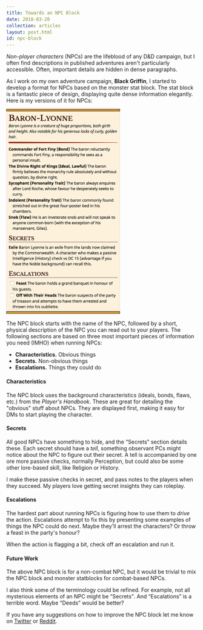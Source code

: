 ```yaml
---
title: Towards an NPC Block
date: 2018-03-20
collection: articles
layout: post.html
id: npc-block
---
```

<p><em>Non-player characters</em> (NPCs) are the lifeblood of any D&amp;D campaign, but I often find descriptions in published adventures aren't particularly accessible. Often, important details are hidden in dense paragraphs.</p>

<p>As I work on my own adventure campaign, <strong>Black Griffin</strong>, I started to develop a format for NPCs based on the monster stat block. The stat block is a fantastic piece of design, displaying quite dense information elegantly. Here is my versions of it for NPCs:</p>

<img src="images/npc-block.png" style="max-width: 300px" alt="Example NPC block">

<p>The NPC block starts with the name of the NPC, followed by a short, physical description of the NPC you can read out to your players. The following sections are based on three most important pieces of information you need (IMHO) when running NPCs:</p>

<ul>
  <li><strong>Characteristics.</strong> Obvious things</li>
  <li><strong>Secrets.</strong> Non-obvious things</li>
  <li><strong>Escalations.</strong> Things they could do</li>
</ul>

<h4>Characteristics</h4>

<p>The NPC block uses the background characteristics (ideals, bonds, flaws, etc.) from the <em>Player's Handbook</em>. These are great for detailing the "obvious" stuff about NPCs. They are displayed first, making it easy for DMs to start playing the character.</li>

<h4>Secrets</h4>

<p>All good NPCs have something to hide, and the <q>Secrets</q> section details these. Each secret should have a <em>tell</em>, something observant PCs might notice about the NPC to figure out their secret. A tell is accompanied by one ore more passive checks, normally Perception, but could also be some other lore-based skill, like Religion or History.</p>

<p>I make these passive checks in secret, and pass notes to the players when they succeed. My players love getting secret insights they can roleplay.</p>

<h4>Escalations</h4>

<p>The hardest part about running NPCs is figuring how to use them to <em>drive</em> the action. Escalations attempt to fix this by presenting some examples of things the NPC could do next. Maybe they'll arrest the characters? Or throw a feast in the party's honour?</p>

<p>When the action is flagging a bit, check off an escalation and run it.</p>

<h4>Future Work</h4>

<p>The above NPC block is for a non-combat NPC, but it would be trivial to mix the NPC block and monster statblocks for combat-based NPCs.</p>

<p>I also think some of the terminology could be refined. For example, not all mysterious elements of an NPC might be <q>Secrets</q>. And <q>Escalations</q> is a terrible word. Maybe <q>Deeds</q> would be better?</p>

<p>If you have any suggestions on how to improve the NPC block let me know on <a href="https://twitter.com/grislyeye/status/976127610890653696">Twitter</a> or <a href="https://www.reddit.com/r/UnearthedArcana/comments/85tqi8/proof_of_concept_stat_block_for_npcs/">Reddit</a>.</p>
